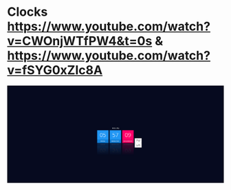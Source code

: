 # Clocks https://www.youtube.com/watch?v=CWOnjWTfPW4&t=0s & https://www.youtube.com/watch?v=fSYG0xZIc8A
<p align="center">
  <img src="preview.png" alt="preview del proyecto" width="600">
</p>